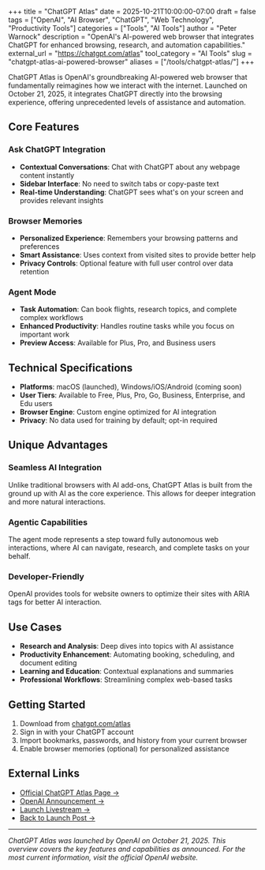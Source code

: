 +++
title = "ChatGPT Atlas"
date = 2025-10-21T10:00:00-07:00
draft = false
tags = ["OpenAI", "AI Browser", "ChatGPT", "Web Technology", "Productivity Tools"]
categories = ["Tools", "AI Tools"]
author = "Peter Warnock"
description = "OpenAI's AI-powered web browser that integrates ChatGPT for enhanced browsing, research, and automation capabilities."
external_url = "https://chatgpt.com/atlas"
tool_category = "AI Tools"
slug = "chatgpt-atlas-ai-powered-browser"
aliases = ["/tools/chatgpt-atlas/"]
+++

ChatGPT Atlas is OpenAI's groundbreaking AI-powered web browser that fundamentally reimagines how we interact with the internet. Launched on October 21, 2025, it integrates ChatGPT directly into the browsing experience, offering unprecedented levels of assistance and automation.

## Core Features

### Ask ChatGPT Integration
- **Contextual Conversations**: Chat with ChatGPT about any webpage content instantly
- **Sidebar Interface**: No need to switch tabs or copy-paste text
- **Real-time Understanding**: ChatGPT sees what's on your screen and provides relevant insights

### Browser Memories
- **Personalized Experience**: Remembers your browsing patterns and preferences
- **Smart Assistance**: Uses context from visited sites to provide better help
- **Privacy Controls**: Optional feature with full user control over data retention

### Agent Mode
- **Task Automation**: Can book flights, research topics, and complete complex workflows
- **Enhanced Productivity**: Handles routine tasks while you focus on important work
- **Preview Access**: Available for Plus, Pro, and Business users

## Technical Specifications

- **Platforms**: macOS (launched), Windows/iOS/Android (coming soon)
- **User Tiers**: Available to Free, Plus, Pro, Go, Business, Enterprise, and Edu users
- **Browser Engine**: Custom engine optimized for AI integration
- **Privacy**: No data used for training by default; opt-in required

## Unique Advantages

### Seamless AI Integration
Unlike traditional browsers with AI add-ons, ChatGPT Atlas is built from the ground up with AI as the core experience. This allows for deeper integration and more natural interactions.

### Agentic Capabilities
The agent mode represents a step toward fully autonomous web interactions, where AI can navigate, research, and complete tasks on your behalf.

### Developer-Friendly
OpenAI provides tools for website owners to optimize their sites with ARIA tags for better AI interaction.

## Use Cases

- **Research and Analysis**: Deep dives into topics with AI assistance
- **Productivity Enhancement**: Automating booking, scheduling, and document editing
- **Learning and Education**: Contextual explanations and summaries
- **Professional Workflows**: Streamlining complex web-based tasks

## Getting Started

1. Download from [chatgpt.com/atlas](https://chatgpt.com/atlas)
2. Sign in with your ChatGPT account
3. Import bookmarks, passwords, and history from your current browser
4. Enable browser memories (optional) for personalized assistance

## External Links

- [Official ChatGPT Atlas Page →](https://chatgpt.com/atlas)
- [OpenAI Announcement →](https://openai.com/index/introducing-chatgpt-atlas/)
- [Launch Livestream →](https://www.youtube.com/live/8UWKxJbjriY)
- [Back to Launch Post →](/posts/openai-launches-chatgpt-atlas-ai-powered-browser/)

---

*ChatGPT Atlas was launched by OpenAI on October 21, 2025. This overview covers the key features and capabilities as announced. For the most current information, visit the official OpenAI website.*
